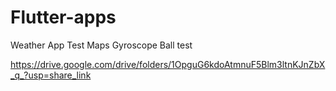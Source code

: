 # Flutter-apps

Weather App
Test Maps
Gyroscope Ball test 

https://drive.google.com/drive/folders/1OpguG6kdoAtmnuF5Blm3ltnKJnZbX_q_?usp=share_link
